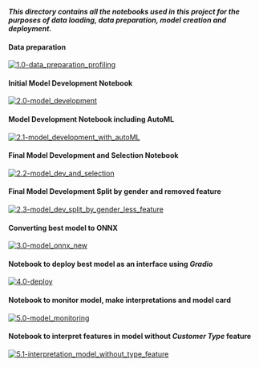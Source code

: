 ***This directory contains all the notebooks used in this project for the purposes of data loading, data preparation, model creation and deployment.***

#### Data preparation

[![1.0-data_preparation_profiling](https://colab.research.google.com/assets/colab-badge.svg)](https://colab.research.google.com/github/rk2896/MLOps_project/blob/main/notebooks/1.0-data_preparation_profiling.ipynb)

#### Initial Model Development Notebook
[![2.0-model_development](https://colab.research.google.com/assets/colab-badge.svg)](https://colab.research.google.com/github/rk2896/MLOps_project/blob/main/notebooks/2.0-model_development.ipynb)

#### Model Development Notebook including AutoML
[![2.1-model_development_with_autoML](https://colab.research.google.com/assets/colab-badge.svg)](https://colab.research.google.com/github/rk2896/MLOps_project/blob/main/notebooks/2.1-model_development_with_autoML.ipynb)

#### Final Model Development and Selection Notebook
[![2.2-model_dev_and_selection](https://colab.research.google.com/assets/colab-badge.svg)](https://colab.research.google.com/github/rk2896/MLOps_project/blob/main/notebooks/2.2-model_dev_and_selection.ipynb)

#### Final Model Development Split by gender and removed feature
[![2.3-model_dev_split_by_gender_less_feature](https://colab.research.google.com/assets/colab-badge.svg)](https://colab.research.google.com/github/rk2896/MLOps_project/blob/main/notebooks/2.3-model_dev_split_by_gender_less_feature.ipynb)

#### Converting best model to ONNX
[![3.0-model_onnx_new](https://colab.research.google.com/assets/colab-badge.svg)](https://colab.research.google.com/github/rk2896/MLOps_project/blob/main/notebooks/3.0-model_onnx_new.ipynb)

#### Notebook to deploy best model as an interface using *Gradio*
[![4.0-deploy](https://colab.research.google.com/assets/colab-badge.svg)](https://colab.research.google.com/github/rk2896/MLOps_project/blob/main/notebooks/4.0-deploy.ipynb)

#### Notebook to monitor model, make interpretations and model card
[![5.0-model_monitoring](https://colab.research.google.com/assets/colab-badge.svg)](https://colab.research.google.com/github/rk2896/MLOps_project/blob/main/notebooks/5.0-model_monitoring.ipynb)

#### Notebook to interpret features in model without *Customer Type* feature
[![5.1-interpretation_model_without_type_feature](https://colab.research.google.com/assets/colab-badge.svg)](https://colab.research.google.com/github/rk2896/MLOps_project/blob/main/notebooks/5.1-interpretation_model_without_type_feature.ipynb)